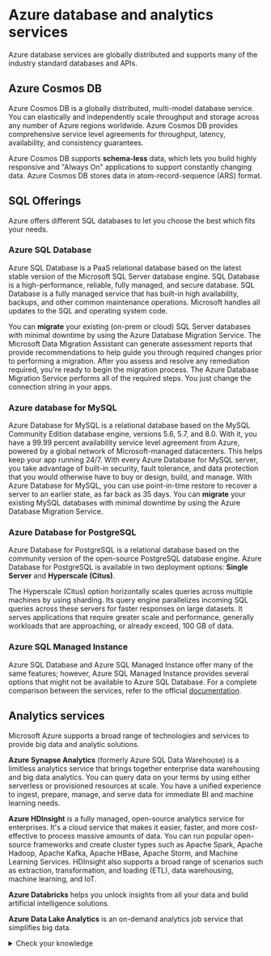 # Azure database and analytics services

Azure database services are globally distributed and supports many of the industry standard databases and APIs.

## Azure Cosmos DB

Azure Cosmos DB is a globally distributed, multi-model database service. You can elastically and independently scale throughput and storage across any number of Azure regions worldwide. Azure Cosmos DB provides comprehensive service level agreements for throughput, latency, availability, and consistency guarantees.

Azure Cosmos DB supports **schema-less** data, which lets you build highly responsive and "Always On" applications to support constantly changing data. Azure Cosmos DB stores data in atom-record-sequence (ARS) format.

## SQL Offerings

Azure offers different SQL databases to let you choose the best which fits your needs.

### Azure SQL Database

Azure SQL Database is a PaaS relational database based on the latest stable version of the Microsoft SQL Server database engine. SQL Database is a high-performance, reliable, fully managed, and secure database. SQL Database is a fully managed service that has built-in high availability, backups, and other common maintenance operations. Microsoft handles all updates to the SQL and operating system code.

You can **migrate** your existing (on-prem or cloud) SQL Server databases with minimal downtime by using the Azure Database Migration Service. The Microsoft Data Migration Assistant can generate assessment reports that provide recommendations to help guide you through required changes prior to performing a migration. After you assess and resolve any remediation required, you're ready to begin the migration process. The Azure Database Migration Service performs all of the required steps. You just change the connection string in your apps.

### Azure database for MySQL

Azure Database for MySQL is a relational database based on the MySQL Community Edition database engine, versions 5.6, 5.7, and 8.0. With it, you have a 99.99 percent availability service level agreement from Azure, powered by a global network of Microsoft-managed datacenters. This helps keep your app running 24/7. With every Azure Database for MySQL server, you take advantage of built-in security, fault tolerance, and data protection that you would otherwise have to buy or design, build, and manage. With Azure Database for MySQL, you can use point-in-time restore to recover a server to an earlier state, as far back as 35 days. You can **migrate** your existing MySQL databases with minimal downtime by using the Azure Database Migration Service.

### Azure Database for PostgreSQL

Azure Database for PostgreSQL is a relational database based on the community version of the open-source PostgreSQL database engine. Azure Database for PostgreSQL is available in two deployment options: **Single Server** and **Hyperscale (Citus)**.

The Hyperscale (Citus) option horizontally scales queries across multiple machines by using sharding. Its query engine parallelizes incoming SQL queries across these servers for faster responses on large datasets. It serves applications that require greater scale and performance, generally workloads that are approaching, or already exceed, 100 GB of data.

### Azure SQL Managed Instance

Azure SQL Database and Azure SQL Managed Instance offer many of the same features; however, Azure SQL Managed Instance provides several options that might not be available to Azure SQL Database. For a complete comparison between the services, refer to the official [documentation](https://docs.microsoft.com/en-us/azure/azure-sql/database/features-comparison).

## Analytics services

Microsoft Azure supports a broad range of technologies and services to provide big data and analytic solutions.

**Azure Synapse Analytics** (formerly Azure SQL Data Warehouse) is a limitless analytics service that brings together enterprise data warehousing and big data analytics. You can query data on your terms by using either serverless or provisioned resources at scale. You have a unified experience to ingest, prepare, manage, and serve data for immediate BI and machine learning needs.

**Azure HDInsight** is a fully managed, open-source analytics service for enterprises. It's a cloud service that makes it easier, faster, and more cost-effective to process massive amounts of data. You can run popular open-source frameworks and create cluster types such as Apache Spark, Apache Hadoop, Apache Kafka, Apache HBase, Apache Storm, and Machine Learning Services. HDInsight also supports a broad range of scenarios such as extraction, transformation, and loading (ETL), data warehousing, machine learning, and IoT.

**Azure Databricks** helps you unlock insights from all your data and build artificial intelligence solutions.

**Azure Data Lake Analytics** is an on-demand analytics job service that simplifies big data.

<details>
  <summary> Check your knowledge </summary>
1. Your development team is interested in writing Graph-based applications that take advantage of the Gremlin API. Which option would be ideal for that scenario?

- **Azure Cosmos DB**
- Azure SQL Database
- Azure Databricks
- Azure Database for PostgreSQL

*Azure Cosmos DB supports SQL, MongoDB, Cassandra, Tables, and Gremlin APIs.*

2. Tailwind Traders uses the LAMP stack for several of its websites. Which option would be ideal for migration?

- Azure Cosmos DB
- **Azure Database for MySQL**
- Azure Database for PostgreSQL

*Azure Database for MySQL is the logical choice for existing LAMP stack applications.*

3. Tailwind Traders has millions of log entries that it wants to analyze. Which option would be ideal for analysis?

- Azure Cosmos DB
- Azure SQL Database
- Azure Database for PostgreSQL
- **Azure Synapse Analytics**

*Azure Synapse Analytics is the logical choice for analyzing large volumes of data.*
</details>
